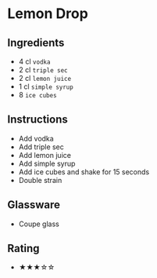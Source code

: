 # Lemon Drop

## Ingredients
- 4 cl `vodka`
- 2 cl `triple sec`
- 2 cl `lemon juice`
- 1 cl `simple syrup`
- 8 `ice cubes`

## Instructions
- Add vodka
- Add triple sec
- Add lemon juice
- Add simple syrup
- Add ice cubes and shake for 15 seconds
- Double strain

## Glassware
- Coupe glass

## Rating
- ★★★☆☆